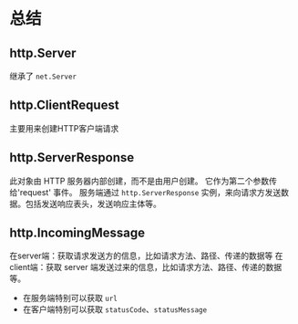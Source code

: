 # 总结

## http.Server
继承了 `net.Server`

## http.ClientRequest
主要用来创建HTTP客户端请求

## http.ServerResponse
此对象由 HTTP 服务器内部创建，而不是由用户创建。 它作为第二个参数传给'request' 事件。
服务端通过 `http.ServerResponse` 实例，来向请求方发送数据。包括发送响应表头，发送响应主体等。

## http.IncomingMessage
在server端：获取请求发送方的信息，比如请求方法、路径、传递的数据等
在client端：获取 server 端发送过来的信息，比如请求方法、路径、传递的数据等。
- 在服务端特别可以获取 `url`
- 在客户端特别可以获取 `statusCode`、`statusMessage`

